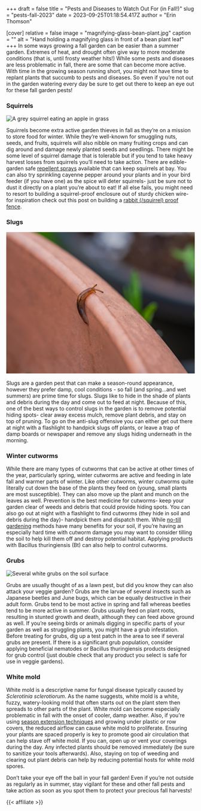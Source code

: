 +++
draft = false
title = "Pests and Diseases to Watch Out For (in Fall!)"
slug = "pests-fall-2023"
date = 2023-09-25T01:18:54.417Z
author = "Erin Thomson"

[cover]
relative = false
image = "magnifying-glass-bean-plant.jpg"
caption = ""
alt = "Hand holding a magnifying glass in front of a bean plant leaf"
+++
In some ways growing a fall garden can be easier than a summer garden. Extremes of heat, and drought often give way to more moderate conditions (that is, until frosty weather hits!) While some pests and diseases are less problematic in fall, there are some that can become more active. With time in the growing season running short, you might not have time to replant plants that succumb to pests and diseases. So even if you’re not out in the garden watering every day be sure to get out there to keep an eye out for these fall garden pests!

### Squirrels

![ A grey squirrel eating an apple in grass](squirrel-eating-apple.jpg)

Squirrels become extra active garden thieves in fall as they’re on a mission to store food for winter. While they’re well-known for smuggling nuts, seeds, and fruits, squirrels will also nibble on many fruiting crops and can dig around and damage newly planted seeds and seedlings. There might be some level of squirrel damage that is tolerable but if you tend to take heavy harvest losses from squirrels you’ll need to take action. There are edible-garden safe [repellent sprays](https://www.amazon.com/Bonide-REPELS-ALL-Animal-Repellent-Sprayer/dp/B07JZ4LJYR/) available that can keep squirrels at bay. You can also try sprinkling cayenne pepper around your plants and in your bird feeder (if you have one) as the spice will deter squirrels- just be sure not to dust it directly on a plant you’re about to eat! If all else fails, you might need to resort to building a squirrel-proof enclosure out of sturdy chicken wire- for inspiration check out this post on building a [rabbit (/squirrel) proof fence](https://blog.planter.garden/posts/garden-fence/).

### Slugs

![A slug crawling up the edge of a garden pot](slug-on-pot.jpg)

Slugs are a garden pest that can make a season-round appearance, however they prefer damp, cool conditions - so fall (and spring…and wet summers) are prime time for slugs. Slugs like to hide in the shade of plants and debris during the day and come out to feed at night. Because of this, one of the best ways to control slugs in the garden is to remove potential hiding spots- clear away excess mulch, remove plant debris, and stay on top of pruning. To go on the anti-slug offensive you can either get out there at night with a flashlight to handpick slugs off plants, or leave a trap of damp boards or newspaper and remove any slugs hiding underneath in the morning.

### Winter cutworms

While there are many types of cutworms that can be active at other times of the year, particularly spring, winter cutworms are active and feeding in late fall and warmer parts of winter. Like other cutworms, winter cutworms quite literally cut down the base of the plants they feed on (young, small plants are most susceptible). They can also move up the plant and munch on the leaves as well. Prevention is the best medicine for cutworms- keep your garden clear of weeds and debris that could provide hiding spots. You can also go out at night with a flashlight to find cutworms (they hide in soil and debris during the day)- handpick them and dispatch them. While [no-till gardening](https://blog.planter.garden/posts/no-till-gardening/) methods have many benefits for your soil, if you’re having an especially hard time with cutworm damage you may want to consider tilling the soil to help kill them off and destroy potential habitat. Applying products with Bacillus thuringiensis (Bt) can also help to control cutworms.

### Grubs

![Several white grubs on the soil surface](white-grubs.jpg)

Grubs are usually thought of as a lawn pest, but did you know they can also attack your veggie garden? Grubs are the larvae of several insects such as Japanese beetles and June bugs, which can be equally destructive in their adult form. Grubs tend to be most active in spring and fall whereas beetles tend to be more active in summer. Grubs usually feed on plant roots, resulting in stunted growth and death, although they can feed above ground as well. If you’re seeing birds or animals digging in specific parts of your garden as well as struggling plants, you might have a grub infestation. Before treating for grubs, dig up a test patch in the area to see if several grubs are present. If there is a significant grub population, consider applying beneficial nematodes or Bacillus thuringiensis products designed for grub control (just double check that any product you select is safe for use in veggie gardens).

### White mold

White mold is a descriptive name for fungal disease typically caused by *Sclerotinia sclerotiorum*. As the name suggests, white mold is a white, fuzzy, watery-looking mold that often starts out on the plant stem then spreads to other parts of the plant. White mold can become especially problematic in fall with the onset of cooler, damp weather. Also, if you’re using [season extension techniques](https://blog.planter.garden/posts/season-extension/) and growing under plastic or row covers, the reduced airflow can cause white mold to proliferate. Ensuring your plants are spaced properly is key to promote good air circulation that can help stave off white mold. If you can, open up or vent your coverings during the day. Any infected plants should be removed immediately (be sure to sanitize your tools afterwards). Also, staying on top of weeding and clearing out plant debris can help by reducing potential hosts for white mold spores.

Don’t take your eye off the ball in your fall garden! Even if you’re not outside as regularly as in summer, stay vigilant for these and other fall pests and take action as soon as you spot them to protect your precious fall harvests!

{{< affiliate >}}